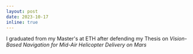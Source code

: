 ```yaml
---
layout: post
date: 2023-10-17
inline: true
---
```


I graduated from my Master's at ETH after defending my Thesis on <i>Vision-Based Navigation for Mid-Air Helicopter Delivery on Mars</i>